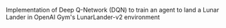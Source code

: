  Implementation of Deep Q-Network (DQN) to train an agent to land a Lunar Lander in OpenAI Gym's LunarLander-v2 environment
